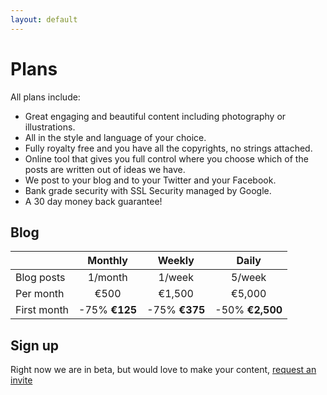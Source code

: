 ```yaml
---
layout: default
---
```


# Plans

All plans include:
- Great engaging and beautiful content including photography or illustrations.
- All in the style and language of your choice.
- Fully royalty free and you have all the copyrights, no strings attached.
- Online tool that gives you full control where you choose which of the posts are written out of ideas we have.
- We post to your blog and to your Twitter and your Facebook.
- Bank grade security with SSL Security managed by Google.
- A 30 day money back guarantee!

## Blog

|                    | Monthly       | Weekly        | Daily         |
|:----------------- |:-------------:|:-------------:|:-------------:|
| Blog posts         |  1/month      |  1/week       |  5/week       |
| Per month          |  €500         |  €1,500       |  €5,000       |
| First month        | -75% **€125** | -75% **€375** |-50% **€2,500**|

## Sign up

Right now we are in beta, but would love to make your content, [request an invite](mailto:helpdesk@newatoms.com)
